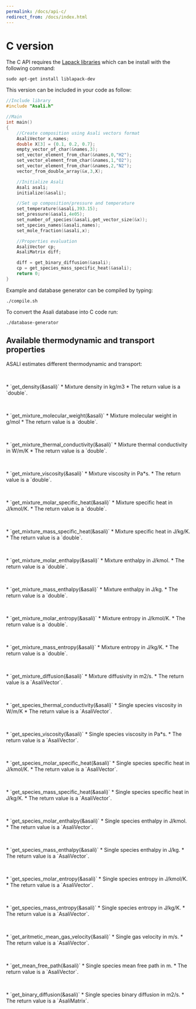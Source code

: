 ```yaml
---
permalink: /docs/api-c/
redirect_from: /docs/index.html
---
```


# **C version**
The C API requires the [Lapack libraries](http://www.netlib.org/lapack/) which can be install with the following command:

```
sudo apt-get install liblapack-dev
```  

This version can be included in your code as follow:  
```c
//Include library
#include "Asali.h"

//Main
int main()
{
    //Create composition using Asali vectors format
    AsaliVector x,names;
    double X[3] = {0.1, 0.2, 0.7};
    empty_vector_of_char(&names,3);
    set_vector_element_from_char(&names,0,"H2");
    set_vector_element_from_char(&names,1,"O2");
    set_vector_element_from_char(&names,2,"N2");
    vector_from_double_array(&x,3,X);

    //Initialize Asali
    Asali asali;
    initialize(&asali);

    //Set up composition/pressure and temperature
    set_temperature(&asali,393.15);
    set_pressure(&asali,4e05);
    set_number_of_species(&asali,get_vector_size(&x));
    set_species_names(&asali,names);
    set_mole_fraction(&asali,x);

    //Properties evaluation
    AsaliVector cp;
    AsaliMatrix diff;

    diff = get_binary_diffusion(&asali);
    cp = get_species_mass_specific_heat(&asali);
    return 0;
}
```
Example and database generator can be compiled by typing:
```
./compile.sh
```

To convert the Asali database into C code run:
```
./database-generator
```
## Available thermodynamic and transport properties
ASALI estimates different thermodynamic and transport:
<p>&nbsp;</p>
* `get_density(&asali)`
    * Mixture density in kg/m3
    * The return value is a `double`.
<p>&nbsp;</p>
* `get_mixture_molecular_weight(&asali)`
    * Mixture molecular weight in g/mol
    * The return value is a `double`.  
<p>&nbsp;</p>
* `get_mixture_thermal_conductivity(&asali)`
    * Mixture thermal conductivity in W/m/K
    * The return value is a `double`.  
<p>&nbsp;</p>
* `get_mixture_viscosity(&asali)`
    * Mixture viscosity in Pa*s.
    * The return value is a `double`.  
<p>&nbsp;</p>
* `get_mixture_molar_specific_heat(&asali)`
    * Mixture specific heat in J/kmol/K.
    * The return value is a `double`.  
<p>&nbsp;</p>
* `get_mixture_mass_specific_heat(&asali)`
    * Mixture specific heat in J/kg/K.
    * The return value is a `double`.  
<p>&nbsp;</p>
* `get_mixture_molar_enthalpy(&asali)`
    * Mixture enthalpy in J/kmol.
    * The return value is a `double`.  
<p>&nbsp;</p>
* `get_mixture_mass_enthalpy(&asali)`
    * Mixture enthalpy in J/kg.
    * The return value is a `double`.  
<p>&nbsp;</p>
* `get_mixture_molar_entropy(&asali)`
    * Mixture entropy in J/kmol/K.
    * The return value is a `double`.  
<p>&nbsp;</p>
* `get_mixture_mass_entropy(&asali)`
    * Mixture entropy in J/kg/K.
    * The return value is a `double`.  
<p>&nbsp;</p>
* `get_mixture_diffusion(&asali)`
    * Mixture diffusivity in m2/s. 
    * The return value is a `AsaliVector`.  
<p>&nbsp;</p>
* `get_species_thermal_conductivity(&asali)`
    * Single species viscosity in W/m/K
    * The return value is a `AsaliVector`.  
<p>&nbsp;</p>
* `get_species_viscosity(&asali)`
    * Single species viscosity in Pa*s.
    * The return value is a `AsaliVector`. 
<p>&nbsp;</p>
* `get_species_molar_specific_heat(&asali)`
    * Single species specific heat in J/kmol/K.
    * The return value is a `AsaliVector`. 
<p>&nbsp;</p>
* `get_species_mass_specific_heat(&asali)`
    * Single species specific heat in J/kg/K.
    * The return value is a `AsaliVector`. 
<p>&nbsp;</p>
* `get_species_molar_enthalpy(&asali)`
    * Single species enthalpy in J/kmol.
    * The return value is a `AsaliVector`.   
<p>&nbsp;</p>
* `get_species_mass_enthalpy(&asali)`
    * Single species enthalpy in J/kg. 
    * The return value is a `AsaliVector`. 
<p>&nbsp;</p>
* `get_species_molar_entropy(&asali)`
    * Single species entropy in J/kmol/K.
    * The return value is a `AsaliVector`. 
<p>&nbsp;</p>
* `get_species_mass_entropy(&asali)`
    * Single species entropy in J/kg/K.
    * The return value is a `AsaliVector`.  
<p>&nbsp;</p>
* `get_aritmetic_mean_gas_velocity(&asali)`
    * Single gas velocity in m/s. 
    * The return value is a `AsaliVector`. 
<p>&nbsp;</p>
* `get_mean_free_path(&asali)`
    * Single species mean free path in m.
    * The return value is a `AsaliVector`. 
<p>&nbsp;</p>
* `get_binary_diffusion(&asali)`
    * Single species binary diffusion in m2/s.
    * The return value is a `AsaliMatrix`. 
